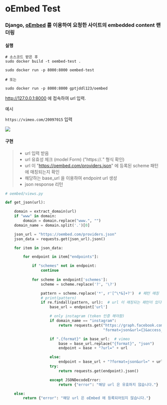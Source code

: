 # oEmbed Test

### Django, [oEmbed](https://oembed.com/) 를 이용하여 요청한 사이트의 embedded  content 랜더링

#### 실행
```shell
# 소스코드 받은 후
sudo docker build -t oembed-test .

sudo docker run -p 8000:8000 oembed-test

# 또는

sudo docker run -p 8000:8000 gptjddl123/oembed
```

http://127.0.0.1:8000
에 접속하여 url 입력.

예시

```https://vimeo.com/20097015``` 입력

<img src="./screenshots/vimeo.jpg">

#### 구현

> - url 입력 받음
> - url 유효성 체크 (model Form) ("https://*.*" 형식 확인)
> - url 이 "https://oembed.com/providers.json" 에 등록된 scheme 패턴에 매칭되는지 확인
> - 해당하는 base_url 을 이용하여 endpoint url 생성
> - json response 리턴

```python
# oembed/views.py

def get_json(url):

    domain = extract_domain(url)
    if "www" in domain:
        domain = domain.replace("www.", "")
    domain_name = domain.split('.')[0]

    json_url = "https://oembed.com/providers.json"
    json_data = requests.get(json_url).json()

    for item in json_data:

        for endpoint in item["endpoints"]:

            if "schemes" not in endpoint:
                continue
                
            for scheme in endpoint['schemes']:
                scheme = scheme.replace('?', '\?')

                pattern = scheme.replace('*', r'[^\*&]+?')  # 패턴 매칭
                # print(pattern)
                if re.findall(pattern, url):  # url 이 매칭되는 패턴이 있다면
                    base_url = endpoint['url']

                    # only instagram (token 인증 해야함)
                    if domain_name == "instagram":
                        return requests.get("https://graph.facebook.com/v10.0/instagram_oembed?"
                                            "format=json&url={}&access_token={}".format(url, access_token)).json()

                    if ".{format}" in base_url:  # vimeo
                        base = base_url.replace("{format}", "json")
                        endpoint = base + "?url=" + url

                    else:
                        endpoint = base_url + "?format=json&url=" + url
                    try:
                        return requests.get(endpoint).json()

                    except JSONDecodeError:
                        return {"error": "해당 url 은 유효하지 않습니다."}

    else:
        return {"error": "해당 url 은 oEmbed 에 등록되어있지 않습니다."}
```